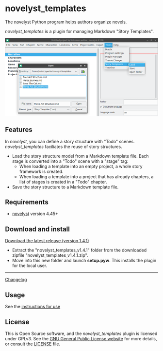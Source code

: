# novelyst_templates

The [novelyst](https://peter88213.github.io/novelyst/) Python program helps authors organize novels.

*novelyst_templates* is a plugin for managing Markdown "Story Templates".

![Screenshot](Screenshots/screen01.png)

## Features

In *novelyst*, you can define a story structure with "Todo" scenes. *novelyst_templates* faciliates the reuse of story structures.

- Load the story structure model from a Markdown template file. Each stage is converted into a "Todo" scene with a "stage" tag:
    - When loading a template into an empty project, a whole story framework is created.
    - When loading a template into a project that has already chapters, a list of stages is created in a "Todo" chapter.
- Save the story structure to a Markdown template file. 


## Requirements

- [novelyst](https://peter88213.github.io/novelyst/) version 4.45+

## Download and install

[Download the latest release (version 1.4.1)](https://github.com/peter88213/novelyst_templates/raw/main/dist/novelyst_templates_v1.4.1.zip)

- Extract the "novelyst_templates_v1.4.1" folder from the downloaded zipfile "novelyst_templates_v1.4.1.zip".
- Move into this new folder and launch **setup.pyw**. This installs the plugin for the local user.

---

[Changelog](changelog)

## Usage

See the [instructions for use](usage)

## License

This is Open Source software, and the *novelyst_templates* plugin is licensed under GPLv3. See the
[GNU General Public License website](https://www.gnu.org/licenses/gpl-3.0.en.html) for more
details, or consult the [LICENSE](https://github.com/peter88213/novelyst_templates/blob/main/LICENSE) file.
